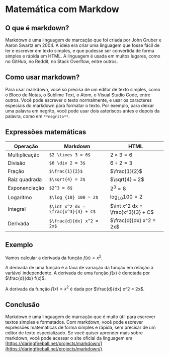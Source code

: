 # Matemática com Markdow

## O que é markdown?
Markdown é uma linguagem de marcação que foi criada por John Gruber e Aaron Swartz em 2004. A ideia era criar uma linguagem que fosse fácil de ler e escrever em texto simples, e que pudesse ser convertida de forma simples e rápida em HTML. A linguagem é usada em muitos lugares, como no GitHub, no Reddit, no Stack Overflow, entre outros.

## Como usar markdown?
Para usar markdown, você só precisa de um editor de texto simples, como o Bloco de Notas, o Sublime Text, o Atom, o Visual Studio Code, entre outros. Você pode escrever o texto normalmente, e usar os caracteres especiais do markdown para formatar o texto. Por exemplo, para deixar uma palavra em negrito, você pode usar dois asteriscos antes e depois da palavra, como em `**negrito**`.

## Expressões matemáticas
|Operação|Markdown|HTML|
|-|-|-|
|Multiplicação|`$2 \times 3 = 6$`|$2 \times 3 = 6$|
|Divisão|`$6 \div 2 = 3$`|$6 \div 2 = 3$|
|Fração|`$\frac{1}{2}$`|$\frac{1}{2}$|
|Raiz quadrada|`$\sqrt{4} = 2$`|$\sqrt{4} = 2$|
|Exponenciação|`$2^3 = 8$`|$2^3 = 8$|
|Logaritmo|`$\log_{10} 100 = 2$`|$\log_{10} 100 = 2$|
|Integral|`$\int x^2 dx = \frac{x^3}{3} + C$`|$\int x^2 dx = \frac{x^3}{3} + C$|
|Derivada|`$\frac{d}{dx} x^2 = 2x$`|$\frac{d}{dx} x^2 = 2x$|

## Exemplo
Vamos calcular a derivada da função $f(x) = x^2$.

A derivada de uma função é a taxa de variação da função em relação à variável independente. A derivada de uma função $f(x)$ é denotada por $\frac{d}{dx} f(x)$.

A derivada da função $f(x) = x^2$ é dada por $\frac{d}{dx} x^2 = 2x$.

## Conclusão
Markdown é uma linguagem de marcação que é muito útil para escrever textos simples e formatados. Com markdown, você pode escrever expressões matemáticas de forma simples e rápida, sem precisar de um editor de texto especializado. Se você quiser aprender mais sobre markdown, você pode acessar o site oficial da linguagem em [https://daringfireball.net/projects/markdown/](https://daringfireball.net/projects/markdown/).
